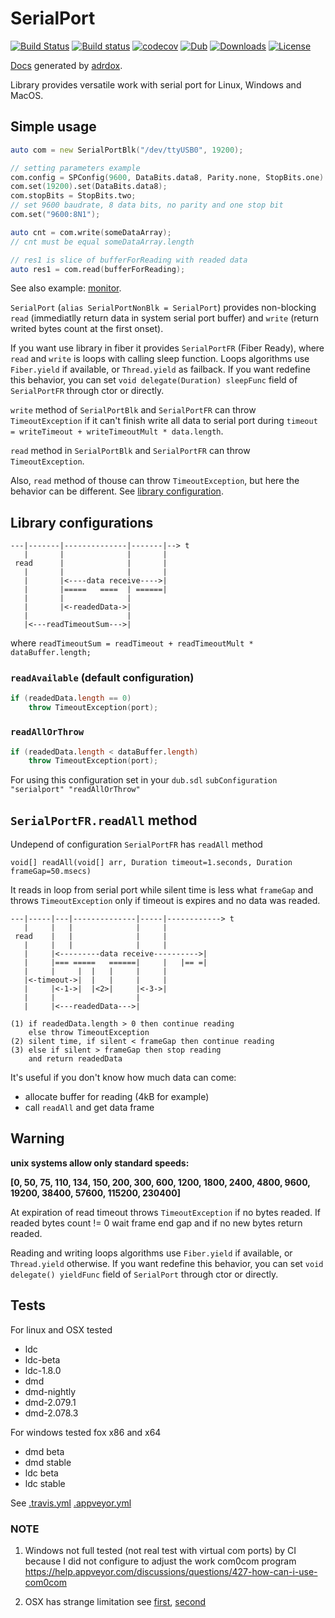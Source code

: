 # SerialPort

[![Build Status](https://travis-ci.org/deviator/serialport.svg?branch=master)](https://travis-ci.org/deviator/serialport)
[![Build status](https://ci.appveyor.com/api/projects/status/64m852qc8j3re1y1?svg=true)](https://ci.appveyor.com/project/deviator/serialport)
[![codecov](https://codecov.io/gh/deviator/serialport/branch/master/graph/badge.svg)](https://codecov.io/gh/deviator/serialport)
[![Dub](https://img.shields.io/dub/v/serialport.svg)](http://code.dlang.org/packages/serialport)
[![Downloads](https://img.shields.io/dub/dt/serialport.svg)](http://code.dlang.org/packages/serialport)
[![License](https://img.shields.io/dub/l/serialport.svg)](http://code.dlang.org/packages/serialport)

[Docs](http://serialport.dpldocs.info/serialport.html) generated by [adrdox](https://github.com/adamdruppe/adrdox).

Library provides versatile work with serial port for Linux, Windows and MacOS.

## Simple usage

```d
auto com = new SerialPortBlk("/dev/ttyUSB0", 19200);

// setting parameters example
com.config = SPConfig(9600, DataBits.data8, Parity.none, StopBits.one)
com.set(19200).set(DataBits.data8);
com.stopBits = StopBits.two;
// set 9600 baudrate, 8 data bits, no parity and one stop bit
com.set("9600:8N1");

auto cnt = com.write(someDataArray);
// cnt must be equal someDataArray.length

// res1 is slice of bufferForReading with readed data
auto res1 = com.read(bufferForReading);
```

See also example: [monitor](example/monitor).

`SerialPort` (`alias SerialPortNonBlk = SerialPort`) provides non-blocking
`read` (immediatlly return data in system serial port buffer)
and `write` (return writed bytes count at the first onset).

If you want use library in fiber it provides `SerialPortFR` (Fiber Ready),
where `read` and `write` is loops with calling sleep function. Loops algorithms
use `Fiber.yield` if available, or `Thread.yield` as failback. If you want
redefine this behavior, you can set `void delegate(Duration) sleepFunc` field
of `SerialPortFR` through ctor or directly.

`write` method of `SerialPortBlk` and `SerialPortFR` can throw `TimeoutException`
if it can't finish write all data to serial port during
`timeout = writeTimeout + writeTimeoutMult * data.length`.

`read` method in `SerialPortBlk` and `SerialPortFR` can throw `TimeoutException`.

Also, `read` method of thouse can throw `TimeoutException`, but here the
behavior can be different. See [library configuration](#library-configurations).

## Library configurations

```
---|-------|--------------|-------|--> t
   |       |              |       |
 read      |              |       |
   |       |              |       |
   |       |<----data receive---->|
   |       |=====   ====  | ======|
   |       |              |
   |       |<-readedData->|
   |                      | 
   |<---readTimeoutSum--->|
```

where `readTimeoutSum = readTimeout + readTimeoutMult * dataBuffer.length;`

### `readAvailable` (default configuration)

```d
if (readedData.length == 0)
    throw TimeoutException(port);
```

### `readAllOrThrow`
```d
if (readedData.length < dataBuffer.length)
    throw TimeoutException(port);
```

For using this configuration set in your `dub.sdl`
`subConfiguration "serialport" "readAllOrThrow"`

## `SerialPortFR.readAll` method

Undepend of configuration `SerialPortFR` has `readAll` method

    void[] readAll(void[] arr, Duration timeout=1.seconds, Duration frameGap=50.msecs)

It reads in loop from serial port while silent time is less what `frameGap` and
throws `TimeoutException` only if timeout is expires and no data was readed.

```
---|-----|---|--------------|-----|------------> t
   |     |   |              |     |
 read    |   |              |     |
   |     |   |              |     |
   |     |<---------data receive---------->|
   |     |=== =====   ======|     |   |== =|
   |     |     |  |   |     |     |
   |<-timeout->|  |   |     |     |
   |     |<-1->|  |<2>|     |<-3->|
   |     |                  |          
   |     |<---readedData--->|

(1) if readedData.length > 0 then continue reading
    else throw TimeoutException
(2) silent time, if silent < frameGap then continue reading
(3) else if silent > frameGap then stop reading
    and return readedData
```

It's useful if you don't know how much data can come:

* allocate buffer for reading (4kB for example)
* call `readAll` and get data frame

## Warning

**unix systems allow only standard speeds:**

**[0, 50, 75, 110, 134, 150, 200, 300, 600, 1200, 1800, 2400, 4800, 9600, 19200, 38400, 57600, 115200, 230400]**

At expiration of read timeout throws `TimeoutException` if no bytes readed.
If readed bytes count != 0 wait frame end gap and if no new bytes return readed.

Reading and writing loops algorithms use `Fiber.yield` if available,
or `Thread.yield` otherwise. If you want redefine this behavior, you can set
`void delegate() yieldFunc` field of `SerialPort` through ctor or directly.

## Tests

For linux and OSX tested

* ldc
* ldc-beta
* ldc-1.8.0
* dmd
* dmd-nightly
* dmd-2.079.1
* dmd-2.078.3

For windows tested fox x86 and x64

* dmd beta
* dmd stable
* ldc beta
* ldc stable

See [.travis.yml](.travis.yml) [.appveyor.yml](.appveyor.yml)

### NOTE

1. Windows not full tested (not real test with virtual com ports) by CI
    because I did not configure to adjust the work com0com program 
    https://help.appveyor.com/discussions/questions/427-how-can-i-use-com0com 

2. OSX has strange limitation see [first](source/serialport/package.d#L200), [second](source/serialport/package.d#L367)